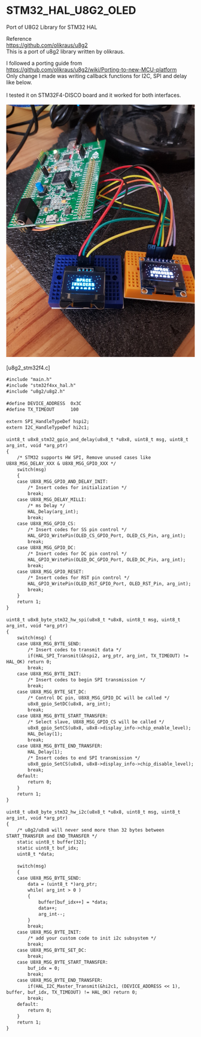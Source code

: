 # STM32_HAL_U8G2_OLED
Port of U8G2 Library for STM32 HAL

Reference<br>
https://github.com/olikraus/u8g2 <br>
This is a port of u8g2 library written by olikraus. <br>

I followed a porting guide from https://github.com/olikraus/u8g2/wiki/Porting-to-new-MCU-platform <br>
Only change I made was writing callback functions for I2C, SPI and delay like below.<br>
<br>
I tested it on STM32F4-DISCO board and it worked for both interfaces.<br>
<br>
![u8g2](./u8g2.jpg)<br>
<br>
[u8g2_stm32f4.c]
```
#include "main.h"
#include "stm32f4xx_hal.h"
#include "u8g2/u8g2.h"

#define DEVICE_ADDRESS 	0x3C
#define TX_TIMEOUT		100

extern SPI_HandleTypeDef hspi2;
extern I2C_HandleTypeDef hi2c1;

uint8_t u8x8_stm32_gpio_and_delay(u8x8_t *u8x8, uint8_t msg, uint8_t arg_int, void *arg_ptr)
{
	/* STM32 supports HW SPI, Remove unused cases like U8X8_MSG_DELAY_XXX & U8X8_MSG_GPIO_XXX */
	switch(msg)
	{
	case U8X8_MSG_GPIO_AND_DELAY_INIT:
		/* Insert codes for initialization */
		break;
	case U8X8_MSG_DELAY_MILLI:
		/* ms Delay */
		HAL_Delay(arg_int);
		break;
	case U8X8_MSG_GPIO_CS:
		/* Insert codes for SS pin control */
		HAL_GPIO_WritePin(OLED_CS_GPIO_Port, OLED_CS_Pin, arg_int);
		break;
	case U8X8_MSG_GPIO_DC:
		/* Insert codes for DC pin control */
		HAL_GPIO_WritePin(OLED_DC_GPIO_Port, OLED_DC_Pin, arg_int);
		break;
	case U8X8_MSG_GPIO_RESET:
		/* Insert codes for RST pin control */
		HAL_GPIO_WritePin(OLED_RST_GPIO_Port, OLED_RST_Pin, arg_int);
		break;
	}
	return 1;
}

uint8_t u8x8_byte_stm32_hw_spi(u8x8_t *u8x8, uint8_t msg, uint8_t arg_int, void *arg_ptr)
{
	switch(msg) {
	case U8X8_MSG_BYTE_SEND:
		/* Insert codes to transmit data */
		if(HAL_SPI_Transmit(&hspi2, arg_ptr, arg_int, TX_TIMEOUT) != HAL_OK) return 0;
		break;
	case U8X8_MSG_BYTE_INIT:
		/* Insert codes to begin SPI transmission */
		break;
	case U8X8_MSG_BYTE_SET_DC:
		/* Control DC pin, U8X8_MSG_GPIO_DC will be called */
		u8x8_gpio_SetDC(u8x8, arg_int);
		break;
	case U8X8_MSG_BYTE_START_TRANSFER:
		/* Select slave, U8X8_MSG_GPIO_CS will be called */
		u8x8_gpio_SetCS(u8x8, u8x8->display_info->chip_enable_level);
		HAL_Delay(1);
		break;
	case U8X8_MSG_BYTE_END_TRANSFER:
		HAL_Delay(1);
		/* Insert codes to end SPI transmission */
		u8x8_gpio_SetCS(u8x8, u8x8->display_info->chip_disable_level);
		break;
	default:
		return 0;
	}
	return 1;
}

uint8_t u8x8_byte_stm32_hw_i2c(u8x8_t *u8x8, uint8_t msg, uint8_t arg_int, void *arg_ptr)
{
	/* u8g2/u8x8 will never send more than 32 bytes between START_TRANSFER and END_TRANSFER */
	static uint8_t buffer[32];
	static uint8_t buf_idx;
	uint8_t *data;

	switch(msg)
	{
	case U8X8_MSG_BYTE_SEND:
		data = (uint8_t *)arg_ptr;
		while( arg_int > 0 )
		{
			buffer[buf_idx++] = *data;
			data++;
			arg_int--;
		}
		break;
	case U8X8_MSG_BYTE_INIT:
		/* add your custom code to init i2c subsystem */
		break;
	case U8X8_MSG_BYTE_SET_DC:
		break;
	case U8X8_MSG_BYTE_START_TRANSFER:
		buf_idx = 0;
		break;
	case U8X8_MSG_BYTE_END_TRANSFER:
		if(HAL_I2C_Master_Transmit(&hi2c1, (DEVICE_ADDRESS << 1), buffer, buf_idx, TX_TIMEOUT) != HAL_OK) return 0;
		break;
	default:
		return 0;
	}
	return 1;
}
```
